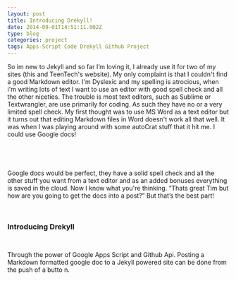 ```yaml
---
layout: post
title: Introducing Drekyll!
date: 2014-09-01T14:51:11.002Z
type: blog
categories: project
tags: Apps-Script Code Drekyll Github Project
---
```

<body class="c3">
	<p style="widows:2;orphans:2;direction:ltr">
		<span>So im new to Jekyll and so far I’m loving it, I already use it for two of my sites (this and TeenTech's website). My only complaint is that I couldn't find a good Markdown editor. I'm Dyslexic and my spelling is atrocious, when i'm writing lots of text I want to use an editor with good spell check and all the other niceties. The trouble is most text editors, such as Sublime or Textwrangler, are use primarily for coding. As such they have no or a very limited spell check. My first thought was to use MS Word as a text editor but it turns out that editing Markdown files in Word doesn't work all that well. It was when I was playing around with some autoCrat stuff that it hit me. I could use Google docs!</span>
	</p>
	<p style="widows:2;orphans:2;height:11pt;direction:ltr">
		<span />
	</p>
	<p style="widows:2;orphans:2;height:11pt;direction:ltr">
		<span style="font-size:12pt;background-color:#333333;font-family:&quot;Consolas&quot;" />
	</p>
	<p style="widows:2;orphans:2;direction:ltr">
		<span>Google docs would be perfect, they have a solid spell check and all the other stuff you want from a text editor and as an added bonuses everything is saved in the cloud. Now I know what you're thinking. “Thats great Tim but how are you going to get the docs into a post?” But that’s the best part!</span>
	</p>
	<p style="widows:2;orphans:2;height:11pt;direction:ltr">
		<span />
	</p>
	<h3 style="widows:2;orphans:2;direction:ltr;page-break-after:avoid">
				<span>Introducing Drekyll</span>
	</h3>
	<p style="widows:2;orphans:2;height:11pt;direction:ltr">
		<span />
	</p>
	<p style="widows:2;orphans:2;direction:ltr">
		<span>Through the power of Google Apps Script and Github Api. Posting a Markdown formatted google doc to a Jekyll powered site can be done from the push of a butto</span>
		<span>n.</span>
	</p>
	<p style="widows:2;orphans:2;height:11pt;direction:ltr">
		<span style="text-decoration:underline" />
	</p>
	<p style="widows:2;orphans:2;height:11pt;direction:ltr">
		<span style="text-decoration:underline" />
	</p>
</body>